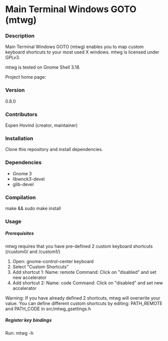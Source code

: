 Main Terminal Windows GOTO (mtwg)
=================================

### Description
Main Terminal Windows GOTO (mtwg) enables you to map custom keyboard shortcuts to your most used X windows. mtwg is licensed under GPLv3.

mtwg is tested on Gnome Shell 3.18.

Project home page: 

### Version
0.8.0

### Contributors
Espen Hovind (creator, maintainer)

### Installation
Clone this repository and install dependencies.

### Dependencies
- Gnome 3
- libwnck3-devel
- glib-devel

### Compilation
make && sudo make install

### Usage

##### Prerequisites
mtwg requires that you have pre-defined 2 custom keyboard shortcuts (/custom0/ and /custom1/)

1. Open: gnome-control-center keyboard
2. Select "Custom Shortcuts"
3. Add shortcut 1:
    Name: remote
    Command: <empty>
    Click on "disabled" and set new accelerator
4. Add shortcut 2:
    Name: code
    Command: <empty>
    Click on "disabled" and set new accelerator

Warning: If you have already defined 2 shortcuts, mtwg will overwrite your <command> value. You can define different custom shortcuts by editing: PATH_REMOTE and PATH_CODE in src/mtwg_gsettings.h

##### Register key bindings
Run: mtwg -h
